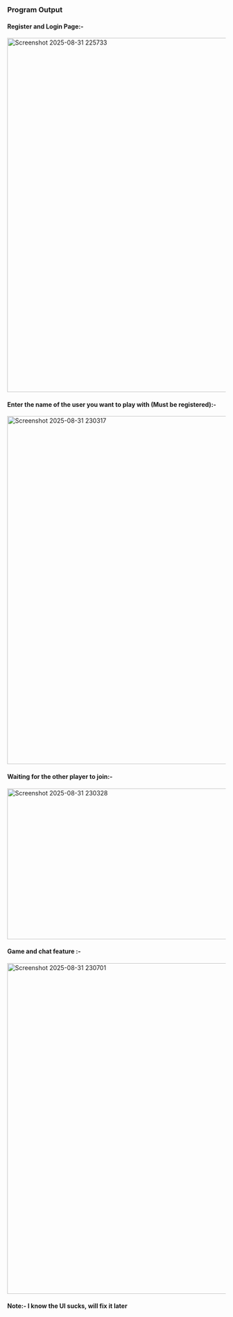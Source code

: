 ### Program Output 
<h4> Register and Login Page:-</h4>
<img width="1893" height="815" alt="Screenshot 2025-08-31 225733" src="https://github.com/user-attachments/assets/97d889d9-31c3-4d77-80ef-f90735238f7d" />

<h4> Enter the name of the user you want to play with (Must be registered):-</h4>
<img width="1908" height="801" alt="Screenshot 2025-08-31 230317" src="https://github.com/user-attachments/assets/6252e274-1bca-4363-8a23-38223c012a73" />

<h4> Waiting for the other player to join:-</h4>
<img width="863" height="347" alt="Screenshot 2025-08-31 230328" src="https://github.com/user-attachments/assets/2ab56f77-5385-4b7d-84f3-4be13b6350db" />

<h4> Game and chat feature :- </h4>
<img width="1916" height="761" alt="Screenshot 2025-08-31 230701" src="https://github.com/user-attachments/assets/165a6f26-ee65-473a-ae48-32902daabaee" />


<h4>Note:- I know the UI sucks, will fix it later</h4>
